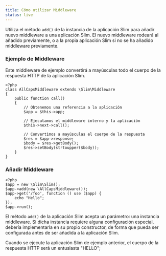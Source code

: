 ```yaml
---
title: Cómo utilizar Middleware
status: live
---
```


Utiliza el método `add()` de la instancia de la aplicación Slim para añadir nuevo 
middleware a una aplicación Slim. El nuevo middleware rodeará al añadido previamente, 
o a la propia aplicación Slim si no se ha añadido middleware previamente.

### Ejemplo de Middleware

Este middleware de ejemplo convertirá a mayúsculas todo el cuerpo de la respuesta 
HTTP de la aplicación Slim.

    <?php
    class AllCapsMiddleware extends \Slim\Middleware
    {
        public function call()
        {
            // Obtenemos una referencia a la aplicación
            $app = $this->app;

            // Ejecutamos el middleware interno y la aplicación
            $this->next->call();

            // Convertimos a mayúsculas el cuerpo de la respuesta
            $res = $app->response;
            $body = $res->getBody();
            $res->setBody(strtoupper($body));
        }
    }

### Añadir Middleware

    <?php
    $app = new \Slim\Slim();
    $app->add(new \AllCapsMiddleware());
    $app->get('/foo', function () use ($app) {
        echo "Hello";
    });
    $app->run();

El método `add()` de la aplicación Slim acepta un parámetro: una instancia 
middleware. Si dicha instancia requiere alguna configuración especial, debería 
implementarla en su propio constructor, de forma que pueda ser configurada antes 
de ser añadida a la aplicación Slim.

Cuando se ejecute la aplicación Slim de ejemplo anterior, el cuerpo de la 
respuesta HTTP será un entusiasta "HELLO";
